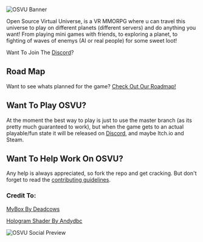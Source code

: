 ![OSVU Banner](https://imgur.com/jSxu49k.png "OSVU")

Open Source Virtual Universe, is a VR MMORPG where u can travel this universe to play on different planets (different servers) and do anything you want! From playing mini games with friends, to exploring a planet, to fighting of waves of enemys (AI or real people) for some sweet loot!

Want To Join The [Discord](https://discord.gg/xWx2p8g)?

## Road Map
Want to see whats planned for the game? [Check Out Our Roadmap!](https://app.gitkraken.com/glo/board/XeTm5ecC6AAPsU5b "RoadMap")

## Want To Play OSVU?
At the moment the best way to play is just to use the master branch (as its pretty much guaranteed to work), but when the game gets to an actual playable/fun state it will be released on [Discord](https://discord.gg/xWx2p8g), and maybe Itch.io and Steam.

## Want To Help Work On OSVU?
Any help is always appreciated, so fork the repo and get cracking. But don't forget to read the [contributing guidelines](https://github.com/4A-50/OSVU/blob/master/CONTRIBUTING.md).

### Credit To:
[MyBox By Deadcows](https://github.com/Deadcows/MyBox "MyBox")

[Hologram Shader By Andydbc](https://github.com/andydbc/HologramShader "Hologram Shader")

![OSVU Social Preview](https://i.imgur.com/Zx20z0n.png "OSVU")
